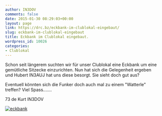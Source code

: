 ```yaml
---
author: IN3DOV
comments: false
date: 2015-01-30 08:29:03+00:00
layout: page
link: https://drc.bz/eckbank-im-clublokal-eingebaut/
slug: eckbank-im-clublokal-eingebaut
title: Eckbank im Clublokal eingebaut.
wordpress_id: 10026
categories:
- Clublokal
---
```


Schon seit längerem suchten wir für unser Clublokal eine Eckbank um eine gemütliche Sitzecke einzurichten. Nun hat sich die Gelegenheit ergeben und Hubert IN3AUJ hat uns diese besorgt. Sie sieht doch gut aus?

Eventuell könnten sich die Funker doch auch mal zu einem "Watterle" treffen? Viel Spass.......

73 de Kurt IN3DOV

[![eckbank](https://drc.bz/wp-content/uploads/2015/01/eckbank-1024x768.jpg)](https://drc.bz/wp-content/uploads/2015/01/eckbank.jpg)
